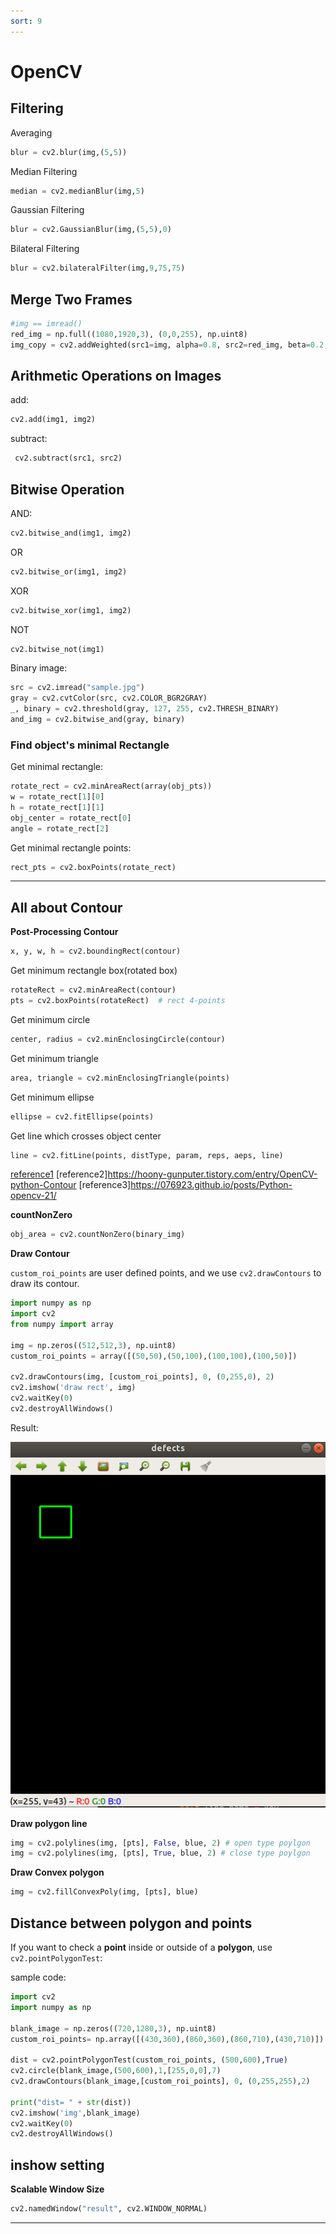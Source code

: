```yaml
---
sort: 9
---
```


# OpenCV

## Filtering

Averaging
```python
blur = cv2.blur(img,(5,5))
```

Median Filtering
```python
median = cv2.medianBlur(img,5)
```

Gaussian Filtering
```python
blur = cv2.GaussianBlur(img,(5,5),0)
```

Bilateral Filtering
```python
blur = cv2.bilateralFilter(img,9,75,75)
```

## Merge Two Frames

```python
#img == imread()
red_img = np.full((1080,1920,3), (0,0,255), np.uint8)
img_copy = cv2.addWeighted(src1=img, alpha=0.8, src2=red_img, beta=0.2, gamma=0)
```

## Arithmetic Operations on Images

add:
```python
cv2.add(img1, img2)
```

subtract:
```python
 cv2.subtract(src1, src2)
```

## Bitwise Operation

AND:
```python
cv2.bitwise_and(img1, img2)
```
OR
```python
cv2.bitwise_or(img1, img2)
```
XOR
```python
cv2.bitwise_xor(img1, img2)
```
NOT
```python
cv2.bitwise_not(img1)
```

Binary image:
```python
src = cv2.imread("sample.jpg")
gray = cv2.cvtColor(src, cv2.COLOR_BGR2GRAY)
_, binary = cv2.threshold(gray, 127, 255, cv2.THRESH_BINARY)
and_img = cv2.bitwise_and(gray, binary)
```

### Find object's minimal Rectangle

Get minimal rectangle:
```python
rotate_rect = cv2.minAreaRect(array(obj_pts))
w = rotate_rect[1][0]
h = rotate_rect[1][1]
obj_center = rotate_rect[0]
angle = rotate_rect[2]
```
Get minimal rectangle points:
```python
rect_pts = cv2.boxPoints(rotate_rect)
```

---

## All about Contour

**Post-Processing Contour**

```python
x, y, w, h = cv2.boundingRect(contour)
```

Get minimum rectangle box(rotated box)
```python
rotateRect = cv2.minAreaRect(contour)
pts = cv2.boxPoints(rotateRect)  # rect 4-points
```

Get minimum circle
```python
center, radius = cv2.minEnclosingCircle(contour)
```

Get minimum triangle
```python
area, triangle = cv2.minEnclosingTriangle(points)
```
Get minimum ellipse
```python
ellipse = cv2.fitEllipse(points)
```
Get line which crosses object center
```python
line = cv2.fitLine(points, distType, param, reps, aeps, line)
```

[reference1](https://bkshin.tistory.com/entry/OpenCV-22-%EC%BB%A8%ED%88%AC%EC%96%B4Contour)
[reference2]https://hoony-gunputer.tistory.com/entry/OpenCV-python-Contour
[reference3]https://076923.github.io/posts/Python-opencv-21/

**countNonZero**

```python
obj_area = cv2.countNonZero(binary_img)
```

**Draw Contour**

`custom_roi_points` are user defined points, and we use `cv2.drawContours` to draw its contour.

```python
import numpy as np
import cv2
from numpy import array

img = np.zeros((512,512,3), np.uint8)
custom_roi_points = array([(50,50),(50,100),(100,100),(100,50)])

cv2.drawContours(img, [custom_roi_points], 0, (0,255,0), 2)
cv2.imshow('draw rect', img)
cv2.waitKey(0)
cv2.destroyAllWindows()
```
Result:

![DrawRect](images/contour1.png)

**Draw polygon line**
```python
img = cv2.polylines(img, [pts], False, blue, 2) # open type poylgon
img = cv2.polylines(img, [pts], True, blue, 2) # close type poylgon
```

**Draw Convex polygon**
```python
img = cv2.fillConvexPoly(img, [pts], blue) 
```


## Distance between polygon and points 

If you want to check a **point** inside or outside of a **polygon**, use `cv2.pointPolygonTest`:

sample code:   
```python
import cv2
import numpy as np

blank_image = np.zeros((720,1280,3), np.uint8)
custom_roi_points= np.array([(430,360),(860,360),(860,710),(430,710)]) 

dist = cv2.pointPolygonTest(custom_roi_points, (500,600),True)
cv2.circle(blank_image,(500,600),1,[255,0,0],7)
cv2.drawContours(blank_image,[custom_roi_points], 0, (0,255,255),2)

print("dist= " + str(dist))
cv2.imshow('img',blank_image)
cv2.waitKey(0)
cv2.destroyAllWindows()
```

## inshow setting

**Scalable Window Size**
```python
cv2.namedWindow("result", cv2.WINDOW_NORMAL) 
```

___
